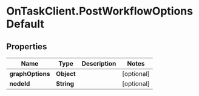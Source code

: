 # OnTaskClient.PostWorkflowOptionsDefault

## Properties
Name | Type | Description | Notes
------------ | ------------- | ------------- | -------------
**graphOptions** | **Object** |  | [optional] 
**nodeId** | **String** |  | [optional] 



